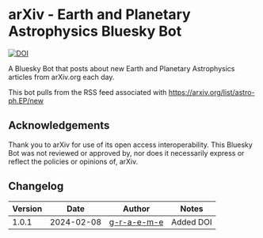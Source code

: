 # arXiv - Earth and Planetary Astrophysics Bluesky Bot

[![DOI](https://zenodo.org/badge/754664038.svg)](https://zenodo.org/doi/10.5281/zenodo.10635705)

A Bluesky Bot that posts about new Earth and Planetary Astrophysics articles from arXiv.org each day.

This bot pulls from the RSS feed associated with https://arxiv.org/list/astro-ph.EP/new

## Acknowledgements
Thank you to arXiv for use of its open access interoperability. This Bluesky Bot was not reviewed or approved by, nor does it necessarily express or reflect the policies or opinions of, arXiv.

## Changelog
| Version | Date | Author | Notes |
|---|---|---|---|
| 1.0.1 | 2024-02-08 | [g-r-a-e-m-e](https://github.com/g-r-a-e-m-e) | Added DOI |
